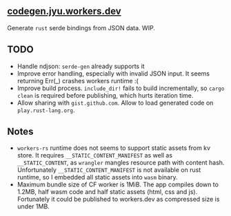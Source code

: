## [codegen.jyu.workers.dev](https://rustgen.jyu.workers.dev)

Generate `rust` serde bindings from JSON data. WIP.

## TODO

 - Handle ndjson: `serde-gen` already supports it
 - Improve error handling, especially with invalid JSON input. It seems returning Err(_) crashes workers runtime :(
 - Improve build process. `include_dir!` fails to build incrementally, so `cargo clean` is required before publishing, which hurts iteration time.
 - Allow sharing with `gist.github.com`. Allow to load generated code on `play.rust-lang.org`.

## Notes

 - `workers-rs` runtime does not seems to support static assets from kv store.
   It requires `__STATIC_CONTENT_MANIFEST` as well as `__STATIC_CONTENT`,
    as `wrangler` mangles resource path with content hash.
   Unfortunately `__STATIC_CONTENT_MANIFEST` is not available on rust runtime, so I embedded all static assets into `wasm` binary.
 - Maximum bundle size of CF worker is 1MiB. The app compiles down to 1.2MB, half wasm code and half static assets (html, css and js).
    Fortunately it could be published to workers.dev as compressed size is under 1MB.
